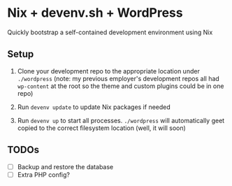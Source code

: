 # Nix + devenv.sh + WordPress #

Quickly bootstrap a self-contained development environment using Nix

## Setup ##

1. Clone your development repo to the appropriate location under `./wordpress` (note: my previous employer's development repos all had `wp-content` at the root so the theme and custom plugins could be in one repo)

2. Run `devenv update` to update Nix packages if needed

3. Run `devenv up` to start all processes. `./wordpress` will automatically geet copied to the correct filesystem location (well, it will soon)

## TODOs ##

* [ ] Backup and restore the database
* [ ] Extra PHP config?
